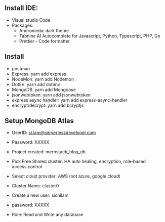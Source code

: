 ## Install IDE:

- Visual studio Code
- Packages:
    - Andromeda: dark theme
    - Tabnine AI Autocomplete for Javascript, Python, Typescript, PHP, Go
    - Prettier - Code formatter



## Install 

- postman
- Express: yarn add express
- NodeMon: yarn add Nodemon
- DotEn: yarn add dotenv
- MongoDB: yarn add Mongoose
- jsonwebtoken: yarn add jsonwebtoken
- express async handler: yarn add express-async-handler
- encrypt/decrypt: yarn add bcryptjs

## Setup MongoDB Atlas
- UserID: si.lam@serverlessdeveloper.com
- Password: XXXXX
- Project created: mernstack_blog_db
- Pick Free Shared cluster: HA auto healing, encryption, role-based access control
- Select cloud provider: AWS (not azure, google cloud)
- Cluster Name: cluster0

- Create a new user: sichilam
- password: XXXXX
- Role: Read and Write any database
